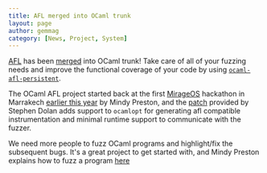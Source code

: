 ```yaml
---
title: AFL merged into OCaml trunk
layout: page
author: gemmag
category: [News, Project, System]
---
```


[AFL](http://lcamtuf.coredump.cx/afl/) has been
[merged](https://github.com/ocaml/ocaml/pull/504) into OCaml trunk! Take
care of all of your fuzzing needs and improve the functional coverage of
your code by using
[`ocaml-afl-persistent`](https://github.com/stedolan/ocaml-afl-persistent).

The OCaml AFL project started back at the first
[MirageOS](https://mirage.io/) hackathon in Marrakech [earlier this
year](https://mirage.io/blog/2016-spring-hackathon) by Mindy Preston,
and the [patch](https://github.com/ocaml/ocaml/pull/504) provided by
Stephen Dolan adds support to `ocamlopt` for generating afl compatible
instrumentation and minimal runtime support to communicate with the
fuzzer.

We need more people to fuzz OCaml programs and highlight/fix the
subsequent bugs. It's a great project to get started with, and Mindy
Preston explains how to fuzz a program
[here](http://canopy.mirage.io/Projects/Fuzzing)
